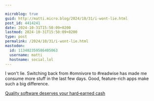 ```yaml
---

microblog: true
guid: http://matti.micro.blog/2024/10/31/i-wont-lie.html
post_id: 4414241
date: 2024-10-31T15:50:09+0200
lastmod: 2024-10-31T15:50:09+0200
type: post
permalink: /2024/10/31/i-wont-lie.html
mastodon:
  id: 113402359586405063
  username: matti
  hostname: social.lol
---
```

I won't lie. Switching back from #omnivore to #readwise has made me consume more stuff in the last few days. Good, feature-rich apps make such a big difference.

[Quality software deserves your hard‑earned cash](https://stephango.com/quality-software)
